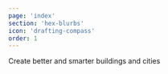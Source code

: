 ```yaml
---
page: 'index'
section: 'hex-blurbs'
icon: 'drafting-compass'
order: 1
---
```

Create better and smarter buildings and cities
